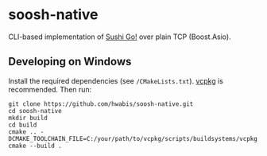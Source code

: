 # soosh-native

CLI-based implementation of [Sushi Go!](https://boardgamegeek.com/boardgame/133473/sushi-go) over plain TCP (Boost.Asio).

## Developing on Windows

Install the required dependencies (see `/CMakeLists.txt`). [vcpkg](https://github.com/microsoft/vcpkg) is recommended. Then run:
   ```
   git clone https://github.com/hwabis/soosh-native.git
   cd soosh-native
   mkdir build
   cd build
   cmake .. -DCMAKE_TOOLCHAIN_FILE=C:/your/path/to/vcpkg/scripts/buildsystems/vcpkg.cmake
   cmake --build .
   ```
